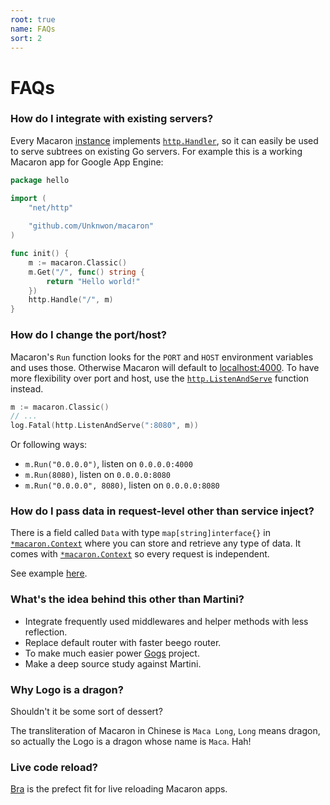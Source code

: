 ```yaml
---
root: true
name: FAQs
sort: 2
---
```


# FAQs 

### How do I integrate with existing servers?

Every Macaron [instance](../intro/core_concepts#instances) implements [`http.Handler`](https://gowalker.org/net/http#Handler), so it can easily be used to serve subtrees on existing Go servers. For example this is a working Macaron app for Google App Engine:

```go
package hello

import (
	"net/http"
	
	"github.com/Unknwon/macaron"
)

func init() {
	m := macaron.Classic()
	m.Get("/", func() string {
		return "Hello world!"
	})
	http.Handle("/", m)
}
```

### How do I change the port/host?

Macaron's `Run` function looks for the `PORT` and `HOST` environment variables and uses those. Otherwise Macaron will default to [localhost:4000](http://localhost:4000).
To have more flexibility over port and host, use the [`http.ListenAndServe`](https://gowalker.org/net/http#ListenAndServe) function instead.

```go
m := macaron.Classic()
// ...
log.Fatal(http.ListenAndServe(":8080", m))
```

Or following ways:

- `m.Run("0.0.0.0")`, listen on `0.0.0.0:4000`
- `m.Run(8080)`, listen on `0.0.0.0:8080`
- `m.Run("0.0.0.0", 8080)`, listen on `0.0.0.0:8080`

### How do I pass data in request-level other than service inject?

There is a field called `Data` with type `map[string]interface{}` in [`*macaron.Context`](https://gowalker.org/github.com/Unknwon/macaron#Context) where you can store and retrieve any type of data. It comes with [`*macaron.Context`](https://gowalker.org/github.com/Unknwon/macaron#Context) so every request is independent.

See example [here](../middlewares/routing#advanced-routing).

### What's the idea behind this other than Martini?

- Integrate frequently used middlewares and helper methods with less reflection.
- Replace default router with faster beego router.
- To make much easier power [Gogs](http://gogs.io) project.
- Make a deep source study against Martini.

### Why Logo is a dragon?

Shouldn't it be some sort of dessert?

The transliteration of Macaron in Chinese is `Maca Long`, `Long` means dragon, so actually the Logo is a dragon whose name is `Maca`. Hah!

### Live code reload?

[Bra](https://github.com/Unknwon/bra) is the prefect fit for live reloading Macaron apps.
